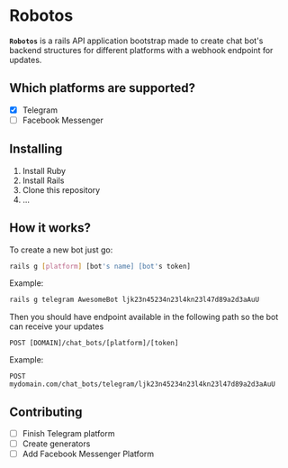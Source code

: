# Robotos
**`Robotos`** is a rails API application bootstrap made to create chat bot's backend structures for different platforms with a webhook endpoint for updates.

## Which platforms are supported?
- [x] Telegram
- [ ] Facebook Messenger

## Installing
1. Install Ruby
2. Install Rails
3. Clone this repository
4. ...

## How it works?
To create a new bot just go:
```bash
rails g [platform] [bot's name] [bot's token]
```

Example:
```bash
rails g telegram AwesomeBot ljk23n45234n23l4kn23l47d89a2d3aAuU
```

Then you should have endpoint available in the following path so the bot can receive your updates
```
POST [DOMAIN]/chat_bots/[platform]/[token]
```

Example:
```
POST mydomain.com/chat_bots/telegram/ljk23n45234n23l4kn23l47d89a2d3aAuU
```

## Contributing
- [ ] Finish Telegram platform
- [ ] Create generators
- [ ] Add Facebook Messenger Platform
